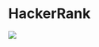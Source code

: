 # HackerRank
<p><img src ='https://upload.wikimedia.org/wikipedia/commons/6/6a/Hackerrank_meaningful_logo.svg' /></p>
